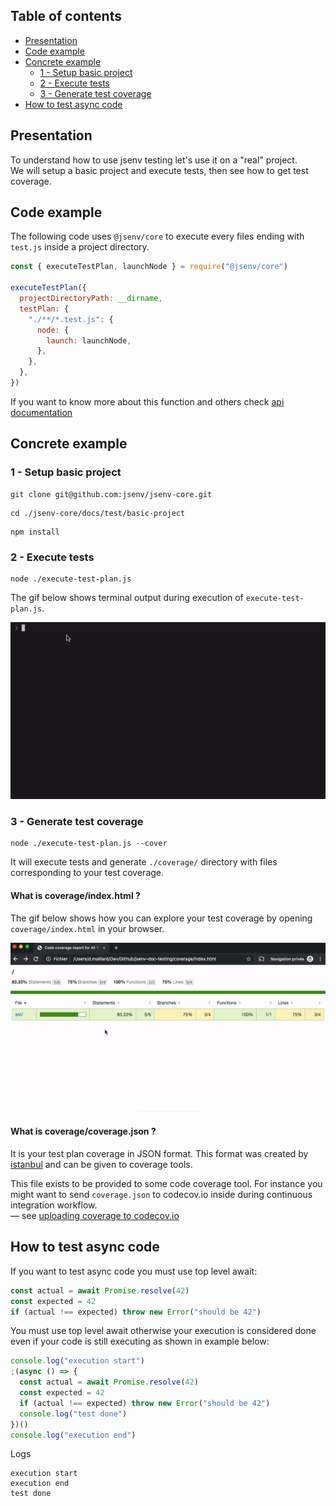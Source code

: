 ## Table of contents

- [Presentation](#Presentation)
- [Code example](#code-example)
- [Concrete example](#concrete-example)
  - [1 - Setup basic project](#1---setup-basic-project)
  - [2 - Execute tests](#2---execute-tests)
  - [3 - Generate test coverage](#3---generate-test-coverage)
- [How to test async code](#How-to-test-async-code)

## Presentation

To understand how to use jsenv testing let's use it on a "real" project.<br /> We will setup a basic project and execute tests, then see how to get test coverage.

## Code example

The following code uses `@jsenv/core` to execute every files ending with `test.js` inside a project directory.

```js
const { executeTestPlan, launchNode } = require("@jsenv/core")

executeTestPlan({
  projectDirectoryPath: __dirname,
  testPlan: {
    "./**/*.test.js": {
      node: {
        launch: launchNode,
      },
    },
  },
})
```

If you want to know more about this function and others check [api documentation](./api.md)

## Concrete example

### 1 - Setup basic project

```console
git clone git@github.com:jsenv/jsenv-core.git
```

```console
cd ./jsenv-core/docs/test/basic-project
```

```console
npm install
```

### 2 - Execute tests

```console
node ./execute-test-plan.js
```

The gif below shows terminal output during execution of `execute-test-plan.js`.

![test terminal recording](./test-terminal-recording.gif)

### 3 - Generate test coverage

```console
node ./execute-test-plan.js --cover
```

It will execute tests and generate `./coverage/` directory with files corresponding to your test coverage.

#### What is coverage/index.html ?

The gif below shows how you can explore your test coverage by opening `coverage/index.html` in your browser.

![browsing coverage recording](./coverage-browsing-recording.gif)

#### What is coverage/coverage.json ?

It is your test plan coverage in JSON format. This format was created by [istanbul](https://github.com/gotwarlost/istanbul) and can be given to coverage tools.

This file exists to be provided to some code coverage tool.
For instance you might want to send `coverage.json` to codecov.io inside during continuous integration workflow.<br />
— see [uploading coverage to codecov.io](./uploading-coverage-to-codecov.md)

## How to test async code

If you want to test async code you must use top level await:

```js
const actual = await Promise.resolve(42)
const expected = 42
if (actual !== expected) throw new Error("should be 42")
```

You must use top level await otherwise your execution is considered done even if your code is still executing as shown in example below:

```js
console.log("execution start")
;(async () => {
  const actual = await Promise.resolve(42)
  const expected = 42
  if (actual !== expected) throw new Error("should be 42")
  console.log("test done")
})()
console.log("execution end")
```

Logs

```console
execution start
execution end
test done
```
